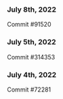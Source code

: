 ### July 8th, 2022

Commit #91520

### July 5th, 2022

Commit #314353


### July 4th, 2022

Commit #72281
